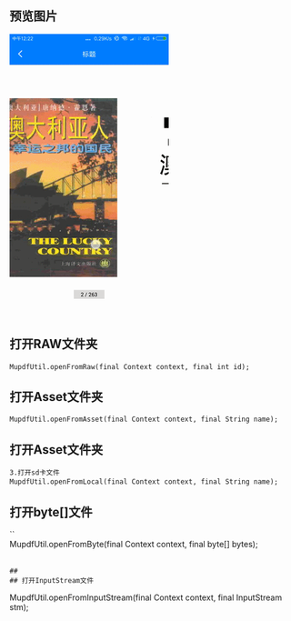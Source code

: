 ##
## 预览图片
![image](https://github.com/153437803/MuPDF/blob/master/Screenrecorder-2018-09-22.gif )

##
## 打开RAW文件夹
```
MupdfUtil.openFromRaw(final Context context, final int id);
```

##
## 打开Asset文件夹
```
MupdfUtil.openFromAsset(final Context context, final String name);
```

##
## 打开Asset文件夹
```
3.打开sd卡文件
MupdfUtil.openFromLocal(final Context context, final String name);
```

##
## 打开byte[]文件
``  
MupdfUtil.openFromByte(final Context context, final byte[] bytes);
```

##
## 打开InputStream文件
```
MupdfUtil.openFromInputStream(final Context context, final InputStream stm);
```
